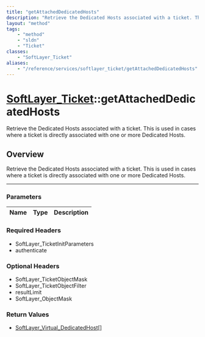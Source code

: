 ```yaml
---
title: "getAttachedDedicatedHosts"
description: "Retrieve the Dedicated Hosts associated with a ticket. This is used in cases where a ticket is directly associated with... "
layout: "method"
tags:
    - "method"
    - "sldn"
    - "Ticket"
classes:
    - "SoftLayer_Ticket"
aliases:
    - "/reference/services/softlayer_ticket/getAttachedDedicatedHosts"
---
```

# [SoftLayer_Ticket](/reference/services/SoftLayer_Ticket)::getAttachedDedicatedHosts


Retrieve the Dedicated Hosts associated with a ticket. This is used in cases where a ticket is directly associated with one or more Dedicated Hosts.


## Overview 
Retrieve the Dedicated Hosts associated with a ticket. This is used in cases where a ticket is directly associated with one or more Dedicated Hosts.

-----

### Parameters 
|Name | Type | Description |
| --- | --- | --- |


### Required Headers
* SoftLayer_TicketInitParameters
* authenticate


### Optional Headers
* SoftLayer_TicketObjectMask
* SoftLayer_TicketObjectFilter
* resultLimit
* SoftLayer_ObjectMask

### Return Values
* <a href='/reference/datatypes/SoftLayer_Virtual_DedicatedHost'>SoftLayer_Virtual_DedicatedHost[] </a>




